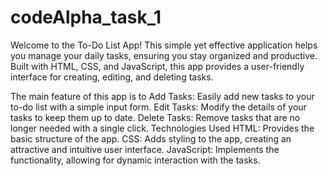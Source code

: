 # codeAlpha_task_1
Welcome to the To-Do List App! This simple yet effective application helps you manage your daily tasks, ensuring you stay organized and productive. Built with HTML, CSS, and JavaScript, this app provides a user-friendly interface for creating, editing, and deleting tasks.

The main feature of this app is to 
Add Tasks: Easily add new tasks to your to-do list with a simple input form.
Edit Tasks: Modify the details of your tasks to keep them up to date.
Delete Tasks: Remove tasks that are no longer needed with a single click.
Technologies Used
HTML: Provides the basic structure of the app.
CSS: Adds styling to the app, creating an attractive and intuitive user interface.
JavaScript: Implements the functionality, allowing for dynamic interaction with the tasks.

